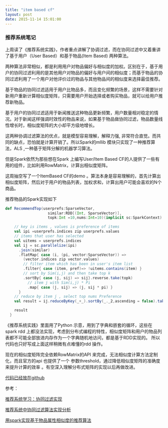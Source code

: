 ```yaml
---
title: "item based cf" 
layout: post
date: 2015-11-14 15:01:00
---
```


### 推荐系统笔记

上周读了《推荐系统实践》，作者重点讲解了协调过滤，而在协同过滤中又着重讲了基于用户（User Based）和基于物品(Item Based) 两种算法。

两种算法非常相似，都是利用用户对物品偏好与相似度的加权。区别在于，基于用户的协同过滤利用的是其他用户对物品的偏好与用户间的相似度；而基于物品的协同过滤利用了一个用户对他评价过的物品与其他物品间的相似度来选择最佳推荐。

基于物品的协同过滤适用于用户比物品多，而且变化频繁的场景，这样不需要针对新用户重新计算相似度矩阵，只需要用户开始选择或者购买物品，就可以给用户推荐新物品。

基于用户的协同过滤适用于新闻推送这种物品更新频繁，用户数量相对稳定的情况。对于新闻这样强调时效性的物品来说，如果基于物品做协同过滤，物品数量线性增长时，相似度矩阵的大小却平方级地增长。

这两种协调过滤算法的优点，就是模型容易理解，解释力强, 非常符合直觉。而共同的缺点，恐怕就是计算开销了。所以Spark的mllib 模块只实现了一种推荐算法，ALS ,一种基于矩阵分解的机器学习算法。

但是Spark依然为那些想在Spark 上编写User/Item Based CF的人提供了一些有用的组件，比如利用RowMatrix，计算出相似度矩阵。

这周抽空写了一个ItemBased CF的demo 。算法本身是容易理解的，首先计算出相似度矩阵，然后对于用户的物品列表，加权求和，计算出用户可能会喜欢的N个商品。

推荐物品的Spark实现如下

```scala
def RecommendTop(userprefs:SparseVector,
                   similar:RDD[(Int, SparseVector)],
                   topk:Int =10,nums:Int=10)(implicit sc:SparkContext): Array[(Int,Double)] ={

    // key is items , values is preference of items
    val ipi =userprefs.indices zip userprefs.values
    // items that user has selected
    val uitems = userprefs.indices
    val ij = sc.parallelize(ipi)
      .join(similar)
      .flatMap{ case (i, (pi, vector:SparseVector)) =>
        (vector.indices zip vector.values)
        // filter item which has been in user's item list
        .filter{ case (item, pref)=> !uitems.contains(item) }
        // sort by Sim(i,j) and then take top k
        .sortBy{ case (j, sij) => sij}.reverse.take(topk)
          // item j with Sim(i,j) * Pi
          .map{ case (j, sij) => (j, sij * pi) }
      }
    // reduce by item j , select top nums Preference
    val result = ij.reduceByKey(_+_).sortBy(_._2,ascending = false).take(nums)

    result
  }
```

《推荐系统实践》里面用了Python 示意，用到了字典和嵌套的循环，这些在spark rdd 上都没法实现，考虑到分布式编程的特性，相似度矩阵和用户的物品列表都不可能全部放进内存作为一个字典随机地访问，都是基于RDD实现的。 所以代码也只好写成上面这样稍微有点难懂的rdd 操作。

现在的相似度矩阵完全依赖RowMatrix的API 来完成，无法相似度计算方法定制化，而且官方的api 也提供了一个 参数threshold，通过降低相似度矩阵的准确度来提升计算的效率 。有空深入理解分布式矩阵的实现以后再做改进。

[代码已经放在github](https://github.com/jude90/recomovies) 

参考：

[推荐系统学习：协同过滤实现](http://wuchong.me/blog/2014/04/19/recsys-cf-study/#)

[推荐系统中协同过滤算法实现分析](http://my.oschina.net/BreathL/blog/62519)

[用spark实现基于物品属性相似度的推荐算法](http://3iter.com/2015/10/12/%E7%94%A8spark%E5%AE%9E%E7%8E%B0%E5%9F%BA%E4%BA%8E%E7%89%A9%E5%93%81%E5%B1%9E%E6%80%A7%E7%9B%B8%E4%BC%BC%E5%BA%A6%E7%9A%84%E6%8E%A8%E8%8D%90%E7%AE%97%E6%B3%95/)